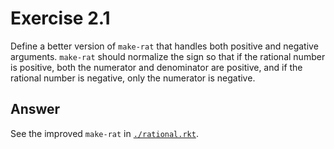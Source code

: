 # Exercise 2.1

Define a better version of `make-rat` that handles both positive and negative
arguments. `make-rat` should normalize the sign so that if the rational number
is positive, both the numerator and denominator are positive, and if the
rational number is negative, only the numerator is negative.

## Answer

See the improved `make-rat` in [`./rational.rkt`](./rational.rkt).
